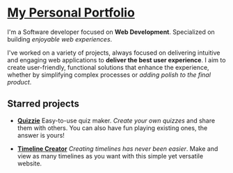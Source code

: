 # [My Personal Portfolio](https://portfolio-kevndev.netlify.app)

I'm a Software developer focused on **Web Development**. Specialized on building *enjoyable web experiences*.

I've worked on a variety of projects, always focused on delivering intuitive and engaging web applications to **deliver the best user experience**. I aim to create user-friendly, functional solutions that enhance the experience, whether by simplifying complex processes or *adding polish to the final product*.
  

## Starred projects

- [**Quizzie**](https://github.com/K3vnDev/quizzie)
Easy-to-use quiz maker. *Create your own quizzes* and share them with others. You can also have fun playing existing ones, the answer is yours! 

- [**Timeline Creator**](https://github.com/K3vnDev/timeline-creator)
*Creating timelines has never been easier*. Make and view as many timelines as you want with this simple yet versatile website. 